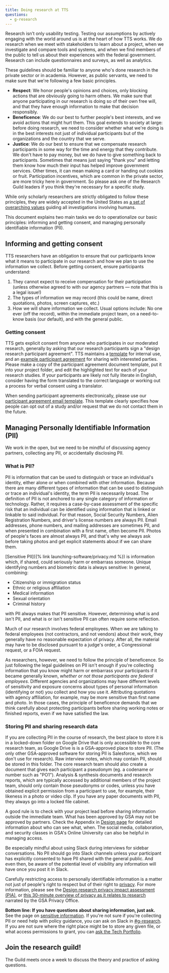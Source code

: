 ```yaml
---
title: Doing research at TTS
questions:
  - g-research
---
```


Research isn’t only usability testing. Testing our assumptions by actively engaging with the world around us is at the heart of how TTS works. We do research when we meet with stakeholders to learn about a project, when we investigate and compare tools and systems, and when we find members of the public to tell us about their experiences with the federal government. Research can include questionnaires and surveys, as well as analytics.

These guidelines should be familiar to anyone who's done research in the private sector or in academia. However, as public servants, we need to make sure that we're following a few basic principles.

- **Respect**: We honor people's opinions and choices, only blocking actions that are obviously going to harm others. We make sure that anyone participating in our research is doing so of their own free will, and that they have enough information to make that decision responsibly.
- **Beneficence**: We do our best to further people's best interests, and we avoid actions that might hurt them. This goal extends to society at large: before doing research, we need to consider whether what we're doing is in the best interests not just of individual participants but of the organizations and the country that we serve.
- **Justice**: We do our best to ensure that we compensate research participants in some way for the time and energy that they contribute. We don't have to pay money, but we do have to give something back to participants. Sometimes that means just saying "thank you" and letting them know how much their input has helped improve government services. Other times, it can mean making a card or handing out cookies or fruit. Participation incentives, which are common in the private sector, are more tricky here in government. So please ask one of the Research Guild leaders if you think they're necessary for a specific study.

While only scholarly researchers are strictly obligated to follow these principles, they are widely accepted in the United States as [a set of overarching values](https://www.hhs.gov/ohrp/regulations-and-policy/belmont-report/index.html#xethical) guiding all investigations involving humans.

This document explains two main tasks we do to operationalize our basic principles: informing and getting consent, and managing personally identifiable information (PII).

## Informing and getting consent

TTS researchers have an obligation to ensure that our participants know what it means to participate in our research and how we plan to use the information we collect. Before getting consent, ensure participants understand:

1. They cannot expect to receive compensation for their participation (unless otherwise agreed to with our agency partners — note that this is a legal issue!)
1. The types of information we may record (this could be name, direct quotations, photos, screen captures, etc.)
1. How we will share information we collect. Usual options include: No one ever (off the record), within the immediate project team, on a need-to-know basis (our default), and with the general public.

### Getting consent

TTS gets explicit consent from anyone who participates in our moderated research, generally by asking that our research participants sign a "design research participant agreement". TTS maintains a [template](https://docs.google.com/document/d/16qg58Hn92UlXLsi-2taizi7qe5mvQ3LMSkcvyHk8Bdo/edit) for internal use, and an [example participant agreement](https://methods.18f.gov/participant-agreement/) for sharing with interested parties. Please make a copy of the participant agreement document template, put it into your project folder, and edit the highlighted text for each of your research studies. If your participants are likely not fully literate in English, consider having the form translated to the correct language or working out a process for verbal consent using a translator.

When sending participant agreements electronically, please use our [participant agreement email template](https://docs.google.com/document/d/1t01t_eLYWJXuKdJkhiyBqkWf4Yr5XsFAbNv-BDAZqzE/edit). This template clearly specifies how people can opt out of a study and/or request that we do not contact them in the future.

## Managing Personally Identifiable Information (PII)

We work in the open, but we need to be mindful of discussing agency partners, collecting any PII, or accidentally disclosing PII.

### What is PII?

PII is information that can be used to distinguish or trace an individual's identity, either alone or when combined with other information. Because there are many different types of information that can be used to distinguish or trace an individual's identity, the term PII is necessarily broad. The definition of PII is not anchored to any single category of information or technology. Rather, it requires a case-by-case assessment of the specific risk that an individual can be identified using information that is linked or linkable to said individual. For that reason, Social Security Numbers, Alien Registration Numbers, and driver's license numbers are always PII. Email addresses, phone numbers, and mailing addresses are sometimes PII, and when presented in combination with a first name, often become PII. Photos of people's faces are almost always PII, and that's why we always ask before taking photos and get explicit statements about if we can share them.

[Sensitive PII]({% link launching-software/privacy.md %}) is information which, if shared, could seriously harm or embarrass someone. Unique identifying numbers and biometric data is always sensitive: In general, combining:

- Citizenship or immigration status
- Ethnic or religious affiliation
- Medical information
- Sexual orientation
- Criminal history

with PII always makes that PII sensitive. However, determining what is and isn't PII, and what is or isn't sensitive PII can often require some reflection.

Much of our research involves federal employees. When we are talking to federal employees (not contractors, and not vendors) about their work, they generally have no reasonable expectation of privacy. After all, the material may have to be disclosed pursuant to a judge's order, a Congressional request, or a FOIA request.

As researchers, however, we need to follow the principle of beneficence. So just following the legal guidelines on PII isn't enough if you're collecting information that you know might harm or embarrass your participants if it became generally known, _whether or not those participants are federal employees_. Different agencies and organizations may have different levels of sensitivity and exposure concerns about types of personal information (identifying or not) you collect and how you use it. Attributing quotations with agency affiliation, for example, may be more sensitive than first name and photo. In those cases, the principle of beneficence demands that we think carefully about protecting participants before sharing working notes or finished reports, even if we have satisfied the law.

### Storing PII and sharing research data

If you are collecting PII in the course of research, the best place to store it is in a locked-down folder on Google Drive that is only accessible to the core research team, as Google Drive is is a GSA-approved place to store PII. (The only other GSA-approved software for storing PII is Salesforce, which we don't use for research). Raw interview notes, which may contain PII, should be stored in this folder. The core research team should also create a document that gives each participant a pseudonym (eg. a codename or number such as "PO1"). Analysis & synthesis documents and research reports, which are typically accessed by additional members of the project team, should only contain those pseudonyms or codes, unless you have obtained explicit permission from a participant to use, for example, their likeness in a photo or video clip. If you have any paper documents with PII, they always go into a locked file cabinet.

A good rule is to check with your project lead before sharing information outside the immediate team. What has been approved by GSA may not be approved by partners. Check the Appendix in [Design page]({{site.baseurl}}/design/) for detailed information about who can see what, when. The social media, collaboration, and security classes in GSA's Online University can also be helpful in managing access.

Be especially mindful about using Slack during interviews for sidebar conversations. No PII should go into Slack channels unless your participant has explicitly consented to have PII shared with the general public. And even then, be aware of the potential level of visibility any information will have once you post it in Slack.

Carefully restricting access to personally identifiable information is a matter not just of people's right to respect but of their right to [privacy](https://methods.18f.gov/privacy/). For more information, please see the [Design research privacy impact assessment (PIA)](https://www.gsa.gov/cdnstatic/20200401_-_Design_Research_PIA_for%20posting.pdf), or [this 30-minute overview of privacy as it relates to research](https://gsa-tts.slack.com/files/U9KLLKS4W/FCSFWBZD3/researchguildprivacytalk091218.mp4) narrated by the GSA Privacy Office.

**Bottom line: If you have questions about sharing information, just ask.** See the page on [sensitive information]({{site.baseurl}}/sensitive-information/). If you're not sure if you're collecting PII or need help with policy guidance, you can ask on Slack in [#g-research](https://gsa-tts.slack.com/archives/g-research). If you are not sure where the right place might be to store any given file, or what access permissions to grant, you can [ask the Tech Portfolio]({{site.baseurl}}/tech-portfolio/#questions).

## Join the research guild!

The Guild meets once a week to discuss the theory and practice of asking questions.
